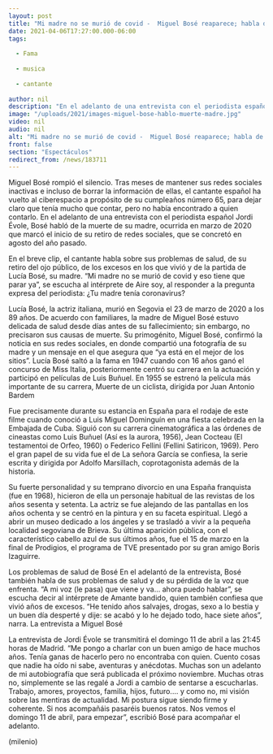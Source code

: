 ```yaml
---
layout: post
title: "Mi madre no se murió de covid -  Miguel Bosé reaparece; habla de su mamá y la pérdida de voz"
date: 2021-04-06T17:27:00.000-06:00
tags:
  
  - Fama
  
  - musica
  
  - cantante
  
author: nil
description: "En el adelanto de una entrevista con el periodista español Jordi Évole, Bosé habló de la muerte de su madre, ocurrida en marzo de 2020. "
image: "/uploads/2021/images-miguel-bose-hablo-muerte-madre.jpg"
video: nil
audio: nil
alt: "Mi madre no se murió de covid -  Miguel Bosé reaparece; habla de su mamá y la pérdida de voz"
front: false
section: "Espectáculos"
redirect_from: /news/183711
---
```


Miguel Bosé rompió el silencio. Tras meses de mantener sus redes sociales inactivas e incluso de borrar la información de ellas, el cantante español ha vuelto al ciberespacio a propósito de su cumpleaños número 65, para dejar claro que tenía mucho que contar, pero no había encontrado a quien contarlo. En el adelanto de una entrevista con el periodista español Jordi Évole, Bosé habló de la muerte de su madre, ocurrida en marzo de 2020 que marcó el inicio de su retiro de redes sociales, que se concretó en agosto del año pasado. 

En el breve clip, el cantante habla sobre sus problemas de salud, de su retiro del ojo público, de los excesos en los que vivió y de la partida de Lucía Bosé, su madre. “Mi madre no se murió de covid y eso tiene que parar ya”, se escucha al intérprete de Aire soy, al responder a la pregunta expresa del periodista: ¿Tu madre tenía coronavirus? 

Lucía Bosé, la actriz italiana, murió en Segovia el 23 de marzo de 2020 a los 89 años. De acuerdo con familiares, la madre de Miguel Bosé estuvo delicada de salud desde días antes de su fallecimiento; sin embargo, no precisaron sus causas de muerte. Su primogénito, Miguel Bosé, confirmó la noticia en sus redes sociales, en donde compartió una fotografía de su madre y un mensaje en el que asegura que “ya está en el mejor de los sitios”. Lucía Bosé saltó a la fama en 1947 cuando con 16 años ganó el concurso de Miss Italia, posteriormente centró su carrera en la actuación y participó en películas de Luis Buñuel. En 1955 se estrenó la película más importante de su carrera, Muerte de un ciclista, dirigida por Juan Antonio Bardem 

Fue precisamente durante su estancia en España para el rodaje de este filme cuando conoció a Luis Miguel Dominguín en una fiesta celebrada en la Embajada de Cuba. Siguió con su carrera cinematográfica a las órdenes de cineastas como Luis Buñuel (Así es la aurora, 1956), Jean Cocteau (El testamentoi de Orfeo, 1960) o Federico Fellini (Fellini Satiricon, 1969). Pero el gran papel de su vida fue el de La señora García se confiesa, la serie escrita y dirigida por Adolfo Marsillach, coprotagonista además de la historia. 

Su fuerte personalidad y su temprano divorcio en una España franquista (fue en 1968), hicieron de ella un personaje habitual de las revistas de los años sesenta y setenta. La actriz se fue alejando de las pantallas en los años ochenta y se centró en la pintura y en su faceta espiritual. Llegó a abrir un museo dedicado a los ángeles y se trasladó a vivir a la pequeña localidad segoviana de Brieva. Su última aparición pública, con el característico cabello azul de sus últimos años, fue el 15 de marzo en la final de Prodigios, el programa de TVE presentado por su gran amigo Boris Izaguirre. 

Los problemas de salud de Bosé En el adelantó de la entrevista, Bosé también habla de sus problemas de salud y de su pérdida de la voz que enfrenta. “A mi voz (le pasa) que viene y va… ahora puedo hablar”, se escucha decir al intérprete de Amante bandido, quien también confiesa que vivió años de excesos. “He tenido años salvajes, drogas, sexo a lo bestia y un buen día desperté y dije: se acabó y lo he dejado todo, hace siete años”, narra. La entrevista a Miguel Bosé 

La entrevista de Jordi Évole se transmitirá el domingo 11 de abril a las 21:45 horas de Madrid. “Me pongo a charlar con un buen amigo de hace muchos años. Tenía ganas de hacerlo pero no encontraba con quien. Cuento cosas que nadie ha oído ni sabe, aventuras y anécdotas. Muchas son un adelanto de mi autobiografía que será publicada el próximo noviembre. Muchas otras no, simplemente se las regalé a Jordi a cambio de sentarse a escucharlas. Trabajo, amores, proyectos, familia, hijos, futuro.... y como no, mi visión sobre las mentiras de actualidad. Mi postura sigue siendo firme y coherente. Si nos acompañáis pasaréis buenos ratos. Nos vemos el domingo 11 de abril, para empezar”, escribió Bosé para acompañar el adelanto. 

(milenio)
